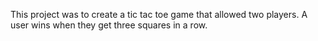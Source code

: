 This project was to create a tic tac toe game that allowed two players. A user wins when they get three squares in a row.
